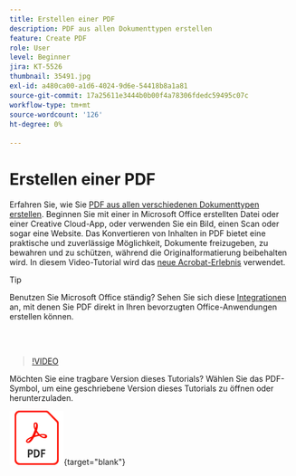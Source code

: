 ```yaml
---
title: Erstellen einer PDF
description: PDF aus allen Dokumenttypen erstellen
feature: Create PDF
role: User
level: Beginner
jira: KT-5526
thumbnail: 35491.jpg
exl-id: a480ca00-a1d6-4024-9d6e-54418b8a1a81
source-git-commit: 17a25611e3444b0b00f4a78306fdedc59495c07c
workflow-type: tm+mt
source-wordcount: '126'
ht-degree: 0%

---
```


# Erstellen einer PDF

Erfahren Sie, wie Sie [PDF aus allen verschiedenen Dokumenttypen erstellen](https://www.adobe.com/de/acrobat/online/convert-pdf.html). Beginnen Sie mit einer in Microsoft Office erstellten Datei oder einer Creative Cloud-App, oder verwenden Sie ein Bild, einen Scan oder sogar eine Website. Das Konvertieren von Inhalten in PDF bietet eine praktische und zuverlässige Möglichkeit, Dokumente freizugeben, zu bewahren und zu schützen, während die Originalformatierung beibehalten wird. In diesem Video-Tutorial wird das [neue Acrobat-Erlebnis](new-workspace.md) verwendet.

>[!TIP]
>
>Benutzen Sie Microsoft Office ständig? Sehen Sie sich diese [Integrationen](../integrate/integrate-overview.md#microsoft) an, mit denen Sie PDF direkt in Ihren bevorzugten Office-Anwendungen erstellen können.

<br> 

>[!VIDEO](https://video.tv.adobe.com/v/3409551?enablevpops&quality=12&learn=on&hidetitle=true&captions=ger)

Möchten Sie eine tragbare Version dieses Tutorials? Wählen Sie das PDF-Symbol, um eine geschriebene Version dieses Tutorials zu öffnen oder herunterzuladen.

[![PDF-Symbolbild](../assets/acrobat_PDF_96.png)](../assets/create_a_pdf.pdf){target="blank"}